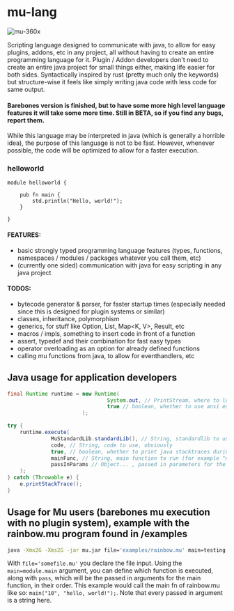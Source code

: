 # mu-lang
![mu-360x](https://user-images.githubusercontent.com/78901876/189482981-64636d3e-5f8e-47ec-80e3-7b500384d576.png)

Scripting language designed to communicate with java, to allow for easy plugins, addons, etc in any project, all without having to create an entire programming language for it. Plugin / Addon developers don't need to create an entire java project for small things either, making life easier for both sides. Syntactically inspired by rust (pretty much only the keywords) but structure-wise it feels like simply writing java code with less code for same output.

#### Barebones version is finished, but to have some more high level language features it will take some more time. Still in BETA, so if you find any bugs, report them.

While this language may be interpreted in java (which is generally a horrible idea), the purpose of this language is not to be fast. However, whenever possible, the code will be optimized to allow for a faster execution.

### helloworld
```
module helloworld {
    
    pub fn main {
        std.println("Hello, world!");
    }

}
```

#### FEATURES:

- basic strongly typed programming language features (types, functions, namespaces / modules / packages whatever you call them, etc)
- (currently one sided) communication with java for easy scripting in any java project

#### TODOS:
- bytecode generator & parser, for faster startup times (especially needed since this is designed for plugin systems or similar)
- classes, inheritance, polymorphism
- generics, for stuff like Option<T>, List<T>, Map<K, V>, Result<T>, etc
- macros / impls, something to insert code in front of a function
- assert, typedef and their combination for fast easy types
- operator overloading as an option for already defined functions
- calling mu functions from java, to allow for eventhandlers, etc

## Java usage for application developers
```java
final Runtime runtime = new Runtime(
                                System.out, // PrintStream, where to log errors, warnings, etc
                                true // boolean, whether to use ansi escape codes for color (will only be useful if the output stream is a terminal environment)
                        );

try {
    runtime.execute(
              MuStandardLib.standardLib(), // String, standardlib to use for the mu script
              code, // String, code to use, obviously
              true, // boolean, whether to print java stacktraces during runtime, useful for debugging (optional, can be left out)
              mainFunc, // String, main function to run (for example "module.othermodule.main")
              passInParams // Object... , passed in parameters for the main function (can only be primitive types) (optional, can be left out)
    );
} catch (Throwable e) {
    e.printStackTrace();
}
```

## Usage for Mu users (barebones mu execution with no plugin system), example with the rainbow.mu program found in /examples
```sh
java -Xmx2G -Xms2G -jar mu.jar file='examples/rainbow.mu' main=testing.main pass=10 pass='hello, world!'
```
With `file='somefile.mu'` you declare the file input. Using the `main=module.main` argument, you can define which function is executed, along with `pass`, which will be the passed in arguments for the main function, in their order. This example would call the main fn of rainbow.mu like so: `main("10", "hello, world!");`. Note that every passed in argument is a string here.
